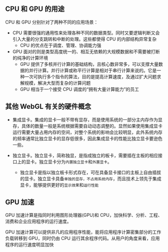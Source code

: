 ## CPU 和 GPU 的用途

CPU 和 GPU 分别针对了两种不同的应用场景：

- CPU 需要很强的通用性来处理各种不同的数据类型。同时又要逻辑判断又会引入大量的分支跳转和中断的处理。这些都使得 CPU 的内部结构异常复杂
  - CPU 的优点在于调度、管理、协调能力强
- GPU 面对的则是类型高度统一的、相互无依赖的大规模数据和不需要被打断的纯净的计算环境
  - GPU 提供了多核并行计算的基础结构，且核心数非常多，可以支撑大量数据的并行计算。并行计算或称平行计算是相对于串行计算来说的。它是一种一次可执行多个指令的算法，目的是提高计算速度，及通过扩大问题求解规模，解决大型而复杂的计算问题
  - GPU 相当于一个接受 CPU 调度的“拥有大量计算能力”的员工

## 其他 WebGL 有关的硬件概念

- 集成显卡。集成的显卡一般不带有显存，而是使用系统的一部分主内存作为显存，具体的数量一般是系统根据需要自动动态调整的。显然如果使用集成显卡运行需要大量占用内存的空间，对整个系统的影响会比较明显，此外系统内存的频率通常比独立显卡的显存低很多，因此集成显卡的性能比独立显卡要逊色一些。

- 独立显卡。独立显卡，简称独显，是指成独立的板卡，需要插在主板的相应接口上的显卡。独立显卡分为`内置独立显卡`和`外置显卡`。
  - 独立显卡是指以独立板卡形式存在，可在具备显卡接口的主板上自由插拔的显卡。独立显卡具备`单独的显存，不占用系统内存`，而且技术上领先于集成显卡，能够提供更好的`显示效果`和`运行性能`

## GPU 加速

GPU 加速计算是指同时利用图形处理器(GPU)和 CPU，加快科学、分析、工程、消费和企业应用程序的运行速度。

GPU 加速计算可以提供非凡的应用程序性能，能将应用程序计算密集部分的工作负载转移到 GPU，同时仍由 CPU 运行其余程序代码。从用户的角度来看，应用程序的运行速度明显加快
